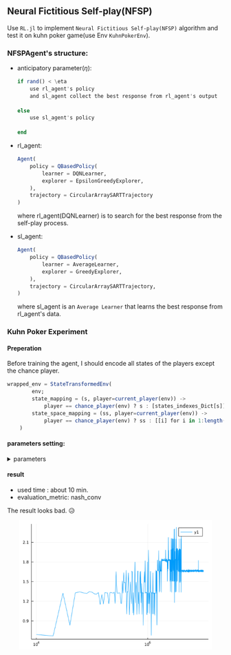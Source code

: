 ## Neural Fictitious Self-play(NFSP)

Use `RL.jl` to implement `Neural Fictitious Self-play(NFSP)` algorithm and test it on kuhn poker game(use Env `KuhnPokerEnv`).

### NFSPAgent's structure:

* anticipatory parameter($\eta$):

    ```julia
    if rand() < \eta
        use rl_agent's policy
        and sl_agent collect the best response from rl_agent's output
    
    else
        use sl_agent's policy
    
    end
    ```
    
* rl_agent: 

    ```julia
    Agent(
        policy = QBasedPolicy(
            learner = DQNLearner,
            explorer = EpsilonGreedyExplorer,
        ),
        trajectory = CircularArraySARTTrajectory
    )
    ```

    where rl_agent(DQNLearner) is to search for the best response from the self-play process.

* sl_agent:
    
    ```julia
    Agent(
        policy = QBasedPolicy(
            learner = AverageLearner,
            explorer = GreedyExplorer,
        ),
        trajectory = CircularArraySARTTrajectory,
    )
    ```
    
    where sl_agent is an `Average Learner` that learns the best response from rl_agent's data.

### Kuhn Poker Experiment

#### Preperation

Before training the agent, I should encode all states of the players except the chance player.
```julia
wrapped_env = StateTransformedEnv(
        env;
        state_mapping = (s, player=current_player(env)) -> 
            player == chance_player(env) ? s : [states_indexes_Dict[s]],
        state_space_mapping = (ss, player=current_player(env)) -> 
            player == chance_player(env) ? ss : [[i] for i in 1:length(states)]
    )
```

#### parameters setting:

<details>
    <summary> parameters </summary>
    
        * anticipatory_param = 0.1,
        * eval_every = 10_000,
        * learn_freq = 128,
        * batch_size = 128,
        * min_buffer_size_to_learn = 1_000,
        * optimizer = Flux.Descent,

        * SL_buffer_capacity = 2_000_000,
        * SL_learning_rate = 0.01,

        * RL_buffer_capacity = 200_000,
        * update_target_network_every = 19200,
        * discount_factor = 1.0,
        * RL_learning_rate = 0.01,
        * $\epsilon$ _ init = 0.06,
        * $\epsilon$ _ end = 0.001,
        * $\epsilon$ _ decay kind = linear.

        * $\epsilon$ _ decay = 2_000_000,
        * train_episodes = 10_000_000, 
        * hidden_layers_sizes = (64, 64),
        * used_device = Flux.cpu,

</details>

#### result

* used time : about 10 min.
* evaluation_metric: nash_conv

The result looks bad. :disappointed_relieved:

<div align="center">
<img src="./result.png" height="300px" alt="result" >
</div>
